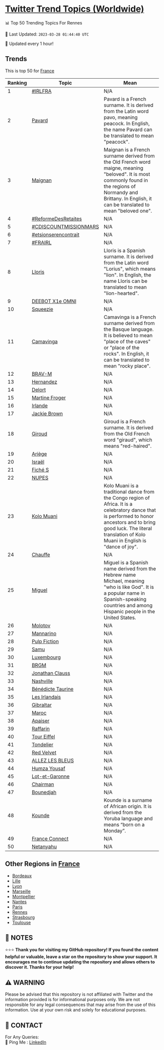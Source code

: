 [Twitter Trend Topics (Worldwide)](https://github.com/ErcinDedeoglu/Twitter-Trend-Topics)
==========


📊 Top 50 Trending Topics For Rennes

📆 Last Updated: `2023-03-28 01:44:40 UTC`

🔧 Updated every 1 hour!


## Trends

This is top 50 for [France](</France>)

| Ranking | Topic | Mean |
| ------- | ------------ | ------------ |
| 1 | [#IRLFRA](http://twitter.com/search?q=%23IRLFRA) | N/A |
| 2 | [Pavard](http://twitter.com/search?q=Pavard) | Pavard is a French surname. It is derived from the Latin word pavo, meaning peacock. In English, the name Pavard can be translated to mean "peacock". |
| 3 | [Maignan](http://twitter.com/search?q=Maignan) | Maignan is a French surname derived from the Old French word maigne, meaning "beloved". It is most commonly found in the regions of Normandy and Brittany. In English, it can be translated to mean "beloved one". |
| 4 | [#ReformeDesRetaites](http://twitter.com/search?q=%23ReformeDesRetaites) | N/A |
| 5 | [#CDISCOUNTMISSIONMARS](http://twitter.com/search?q=%23CDISCOUNTMISSIONMARS) | N/A |
| 6 | [#etsionserencontrait](http://twitter.com/search?q=%23etsionserencontrait) | N/A |
| 7 | [#FRAIRL](http://twitter.com/search?q=%23FRAIRL) | N/A |
| 8 | [Lloris](http://twitter.com/search?q=Lloris) | Lloris is a Spanish surname. It is derived from the Latin word "Lorius", which means "lion". In English, the name Lloris can be translated to mean "lion-hearted". |
| 9 | [DEEBOT X1e OMNI](http://twitter.com/search?q=DEEBOT+X1e+OMNI) | N/A |
| 10 | [Squeezie](http://twitter.com/search?q=Squeezie) | N/A |
| 11 | [Camavinga](http://twitter.com/search?q=Camavinga) | Camavinga is a French surname derived from the Basque language. It is believed to mean "place of the caves" or "place of the rocks". In English, it can be translated to mean "rocky place". |
| 12 | [BRAV-M](http://twitter.com/search?q=BRAV-M) | N/A |
| 13 | [Hernandez](http://twitter.com/search?q=Hernandez) | N/A |
| 14 | [Delort](http://twitter.com/search?q=Delort) | N/A |
| 15 | [Martine Froger](http://twitter.com/search?q=Martine+Froger) | N/A |
| 16 | [Irlande](http://twitter.com/search?q=Irlande) | N/A |
| 17 | [Jackie Brown](http://twitter.com/search?q=Jackie+Brown) | N/A |
| 18 | [Giroud](http://twitter.com/search?q=Giroud) | Giroud is a French surname. It is derived from the Old French word "giraud", which means "red-haired". |
| 19 | [Ariège](http://twitter.com/search?q=Ari%c3%a8ge) | N/A |
| 20 | [Israël](http://twitter.com/search?q=Isra%c3%abl) | N/A |
| 21 | [Fiché S](http://twitter.com/search?q=Fich%c3%a9+S) | N/A |
| 22 | [NUPES](http://twitter.com/search?q=NUPES) | N/A |
| 23 | [Kolo Muani](http://twitter.com/search?q=Kolo+Muani) | Kolo Muani is a traditional dance from the Congo region of Africa. It is a celebratory dance that is performed to honor ancestors and to bring good luck. The literal translation of Kolo Muani in English is "dance of joy". |
| 24 | [Chauffe](http://twitter.com/search?q=Chauffe) | N/A |
| 25 | [Miguel](http://twitter.com/search?q=Miguel) | Miguel is a Spanish name derived from the Hebrew name Michael, meaning "who is like God". It is a popular name in Spanish-speaking countries and among Hispanic people in the United States. |
| 26 | [Molotov](http://twitter.com/search?q=Molotov) | N/A |
| 27 | [Mannarino](http://twitter.com/search?q=Mannarino) | N/A |
| 28 | [Pulp Fiction](http://twitter.com/search?q=Pulp+Fiction) | N/A |
| 29 | [Samu](http://twitter.com/search?q=Samu) | N/A |
| 30 | [Luxembourg](http://twitter.com/search?q=Luxembourg) | N/A |
| 31 | [BRGM](http://twitter.com/search?q=BRGM) | N/A |
| 32 | [Jonathan Clauss](http://twitter.com/search?q=Jonathan+Clauss) | N/A |
| 33 | [Nashville](http://twitter.com/search?q=Nashville) | N/A |
| 34 | [Bénédicte Taurine](http://twitter.com/search?q=B%c3%a9n%c3%a9dicte+Taurine) | N/A |
| 35 | [Les Irlandais](http://twitter.com/search?q=Les+Irlandais) | N/A |
| 36 | [Gibraltar](http://twitter.com/search?q=Gibraltar) | N/A |
| 37 | [Maroc](http://twitter.com/search?q=Maroc) | N/A |
| 38 | [Apaiser](http://twitter.com/search?q=Apaiser) | N/A |
| 39 | [Raffarin](http://twitter.com/search?q=Raffarin) | N/A |
| 40 | [Tour Eiffel](http://twitter.com/search?q=Tour+Eiffel) | N/A |
| 41 | [Tondelier](http://twitter.com/search?q=Tondelier) | N/A |
| 42 | [Red Velvet](http://twitter.com/search?q=Red+Velvet) | N/A |
| 43 | [ALLEZ LES BLEUS](http://twitter.com/search?q=ALLEZ+LES+BLEUS) | N/A |
| 44 | [Humza Yousaf](http://twitter.com/search?q=Humza+Yousaf) | N/A |
| 45 | [Lot-et-Garonne](http://twitter.com/search?q=Lot-et-Garonne) | N/A |
| 46 | [Chairman](http://twitter.com/search?q=Chairman) | N/A |
| 47 | [Bounedjah](http://twitter.com/search?q=Bounedjah) | N/A |
| 48 | [Kounde](http://twitter.com/search?q=Kounde) | Kounde is a surname of African origin. It is derived from the Yoruba language and means “born on a Monday”. |
| 49 | [France Connect](http://twitter.com/search?q=France+Connect) | N/A |
| 50 | [Netanyahu](http://twitter.com/search?q=Netanyahu) | N/A |



## Other Regions in [France](</France>)

* [Bordeaux](</France/Bordeaux.md>)
* [Lille](</France/Lille.md>)
* [Lyon](</France/Lyon.md>)
* [Marseille](</France/Marseille.md>)
* [Montpellier](</France/Montpellier.md>)
* [Nantes](</France/Nantes.md>)
* [Paris](</France/Paris.md>)
* [Rennes](</France/Rennes.md>)
* [Strasbourg](</France/Strasbourg.md>)
* [Toulouse](</France/Toulouse.md>)



## 📝 NOTES

⭐⭐⭐ **Thank you for visiting my GitHub repository! If you found the content helpful or valuable, leave a star on the repository to show your support. It encourages me to continue updating the repository and allows others to discover it. Thanks for your help!**


## ⚠️ WARNING

Please be advised that this repository is not affiliated with Twitter and the information provided is for informational purposes only. We are not responsible for any legal consequences that may arise from the use of this information. Use at your own risk and solely for educational purposes.


## 📨 CONTACT

 For Any Queries:  
            🏓 Ping Me : [LinkedIn](https://www.linkedin.com/in/ercindedeoglu/)
